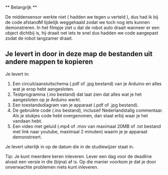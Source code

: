 ** Belangrijk **

De middensensor werkte niet ( hadden we tegen u verteld ), dus had ik bij de code afstandM tijdelijk weggehaald zodat we toch nog iets kunnen demonstreren. In het filmpje ziet u dat de robot auto draait wanneer er een object dichtbij is, hij draait net iets te snel dus hadden we code aangepast zodat de robot langzamer draait.

## Je levert in door in deze map de bestanden uit andere mappen te kopieren
Je levert in:
1.	Een circuit/aansluitschema (.pdf of .jpg bestand) van je Arduino en alles wat je erop hebt aangesloten.
2.	Testprogramma (.ino bestand) dat laat zien dat alles wat je het aangesloten op je Arduino werkt.
3.	Een toestandsdiagram van je apparaat (.pdf of .jpg bestand).
4.	De gebruikte code (.ino bestand), inclusief Nederlandstalig commentaar. Als je stukjes code hebt overgenomen, dan staat erbij waar je het vandaan hebt.
5.	Een video met geluid (.mp4 of .mov van maximaal 20MB of .txt bestand met link naar youtube, maximaal 2 minuten) waarin je je apparaat demonstreert.

Je levert uiterlijk in op de datum die in de studiewijzer staat in.

Tip: Je kunt meerdere keren inleveren. Lever een dag voor de deadline alvast een versie in die (bijna) af is. Op die manier voorkom je dat je door onverwachte problemen niets kunt inleveren.  
